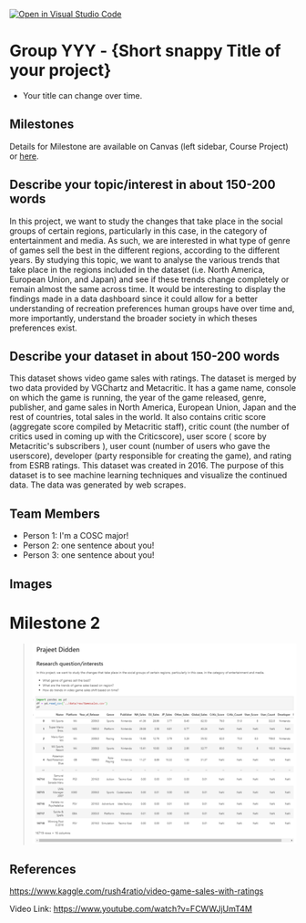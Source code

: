 [![Open in Visual Studio Code](https://classroom.github.com/assets/open-in-vscode-f059dc9a6f8d3a56e377f745f24479a46679e63a5d9fe6f495e02850cd0d8118.svg)](https://classroom.github.com/online_ide?assignment_repo_id=462857&assignment_repo_type=GroupAssignmentRepo)
# Group YYY - {Short snappy Title of your project}

- Your title can change over time.

## Milestones

Details for Milestone are available on Canvas (left sidebar, Course Project) or [here](https://firas.moosvi.com/courses/data301/project/milestone01.html).

## Describe your topic/interest in about 150-200 words

In this project, we want to study the changes that take place in the social groups of certain regions, particularly in this case, in the category of entertainment and media. As such, we are interested in what type of genre of games sell the best in the different regions, according to the different years. By studying this topic, we want to analyse the various trends that take place in the regions included in the dataset (i.e. North America, European Union, and Japan) and see if these trends change completely or remain almost the same across time. It would be interesting to display the findings made in a data dashboard since it could allow for a better understanding of recreation preferences human groups have over time and, more importantly, understand the broader society in which theses preferences exist.

## Describe your dataset in about 150-200 words

This dataset shows video game sales with ratings. The dataset is merged by two data provided by VGChartz and Metacritic. It has a game name, console on which the game is running, the year of the game released, genre, publisher, and game sales in North America, European Union, Japan and the rest of countries, total sales in the world. It also contains critic score (aggregate score compiled by Metacritic staff), critic count (the number of critics used in coming up with the Criticscore), user score ( score by Metacritic's subscribers ), user count (number of users who gave the userscore), developer (party responsible for creating the game), and rating from ESRB ratings. This dataset was created in 2016. The purpose of this dataset is to see machine learning techniques and visualize the continued data. The data was generated by web scrapes.

## Team Members

- Person 1: I'm a COSC major!
- Person 2: one sentence about you!
- Person 3: one sentence about you!

## Images

# Milestone 2 
> <img src ="images/milestone2.png">

## References

https://www.kaggle.com/rush4ratio/video-game-sales-with-ratings

Video Link:
https://www.youtube.com/watch?v=FCWWJjUmT4M 



